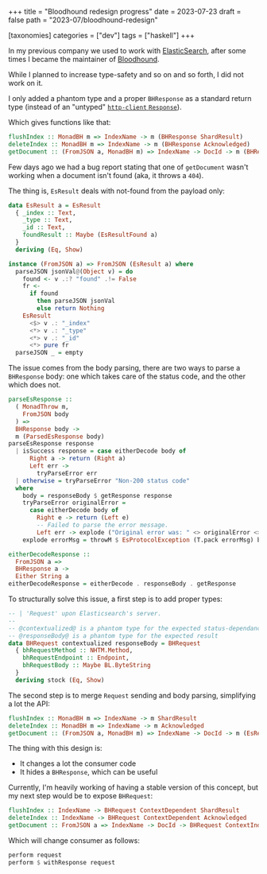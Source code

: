 +++
title = "Bloodhound redesign progress"
date = 2023-07-23
draft = false
path = "2023-07/bloodhound-redesign"

[taxonomies]
categories = ["dev"]
tags = ["haskell"]
+++

In my previous company we used to work with [ElasticSearch](https://fr.wikipedia.org/wiki/Elasticsearch),
after some times I became the maintainer of [Bloodhound](https://hackage.haskell.org/package/bloodhound).

While I planned to increase type-safety and so on and so forth, I did not work on it.

I only added a phantom type and a proper `BHResponse` as a standard return type
(instead of an "untyped" [`http-client` `Response`](https://hackage.haskell.org/package/http-client/docs/Network-HTTP-Client.html#t:Response)).

Which gives functions like that:

```haskell
flushIndex :: MonadBH m => IndexName -> m (BHResponse ShardResult)
deleteIndex :: MonadBH m => IndexName -> m (BHResponse Acknowledged)
getDocument :: (FromJSON a, MonadBH m) => IndexName -> DocId -> m (BHResponse (EsResult a))
```

Few days ago we had a bug report stating that one of `getDocument` wasn't working when a document isn't found (aka, it throws a `404`).

The thing is, `EsResult` deals with not-found from the payload only:

```haskell
data EsResult a = EsResult
  { _index :: Text,
    _type :: Text,
    _id :: Text,
    foundResult :: Maybe (EsResultFound a)
  }
  deriving (Eq, Show)

instance (FromJSON a) => FromJSON (EsResult a) where
  parseJSON jsonVal@(Object v) = do
    found <- v .:? "found" .!= False
    fr <-
      if found
        then parseJSON jsonVal
        else return Nothing
    EsResult
      <$> v .: "_index"
      <*> v .: "_type"
      <*> v .: "_id"
      <*> pure fr
  parseJSON _ = empty
```

The issue comes from the body parsing, there are two ways to parse a `BHResponse` body: one which takes care of the status code, and the other which does not.

```haskell
parseEsResponse ::
  ( MonadThrow m,
    FromJSON body
  ) =>
  BHResponse body ->
  m (ParsedEsResponse body)
parseEsResponse response
  | isSuccess response = case eitherDecode body of
      Right a -> return (Right a)
      Left err ->
        tryParseError err
  | otherwise = tryParseError "Non-200 status code"
  where
    body = responseBody $ getResponse response
    tryParseError originalError =
      case eitherDecode body of
        Right e -> return (Left e)
        -- Failed to parse the error message.
        Left err -> explode ("Original error was: " <> originalError <> " Error parse failure was: " <> err)
    explode errorMsg = throwM $ EsProtocolException (T.pack errorMsg) body

eitherDecodeResponse ::
  FromJSON a =>
  BHResponse a ->
  Either String a
eitherDecodeResponse = eitherDecode . responseBody . getResponse
```

To structurally solve this issue, a first step is to add proper types:

```haskell
-- | 'Request' upon Elasticsearch's server.
--
-- @contextualized@ is a phantom type for the expected status-dependancy
-- @responseBody@ is a phantom type for the expected result
data BHRequest contextualized responseBody = BHRequest
  { bhRequestMethod :: NHTM.Method,
    bhRequestEndpoint :: Endpoint,
    bhRequestBody :: Maybe BL.ByteString
  }
  deriving stock (Eq, Show)
```

The second step is to merge `Request` sending and body parsing, simplifying a lot the API:

```haskell
flushIndex :: MonadBH m => IndexName -> m ShardResult
deleteIndex :: MonadBH m => IndexName -> m Acknowledged
getDocument :: (FromJSON a, MonadBH m) => IndexName -> DocId -> m (EsResult a)
```

The thing with this design is:

* It changes a lot the consumer code
* It hides a `BHResponse`, which can be useful

Currently, I'm heavily working of having a stable version of this concept, but my next step would be to expose `BHRequest`:

```haskell
flushIndex :: IndexName -> BHRequest ContextDependent ShardResult
deleteIndex :: IndexName -> BHRequest ContextDependent Acknowledged
getDocument :: FromJSON a => IndexName -> DocId -> BHRequest ContextIndependent (EsResult a)
```

Which will change consumer as follows:

```haskell
perform request
perform $ withResponse request
```
